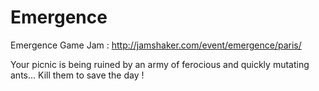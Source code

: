 # Emergence
Emergence Game Jam : http://jamshaker.com/event/emergence/paris/

Your picnic is being ruined by an army of ferocious and quickly mutating ants... Kill them to save the day !
